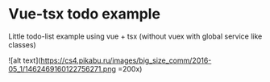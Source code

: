 # Vue-tsx todo example

Little todo-list example using vue + tsx (without vuex with global service like classes)

![alt text](https://cs4.pikabu.ru/images/big_size_comm/2016-05_1/1462469160122756271.png =200x)

